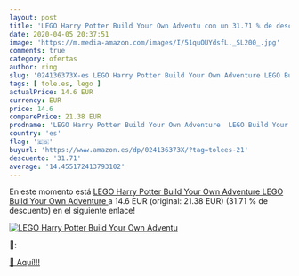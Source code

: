 ```yaml
---
layout: post
title: 'LEGO Harry Potter Build Your Own Adventu con un 31.71 % de descuento'
date: 2020-04-05 20:37:51
image: 'https://m.media-amazon.com/images/I/51quOUYdsfL._SL200_.jpg'
comments: true
category: ofertas
author: ring
slug: '024136373X-es LEGO Harry Potter Build Your Own Adventure LEGO Build Your...'
tags: [ tole.es, lego ]
actualPrice: 14.6 EUR
currency: EUR
price: 14.6
comparePrice: 21.38 EUR
prodname: 'LEGO Harry Potter Build Your Own Adventure  LEGO Build Your Own Adventure '
country: 'es'
flag: '🇪🇸'
buyurl: 'https://www.amazon.es/dp/024136373X/?tag=tolees-21'
descuento: '31.71'
average: '14.455172413793102'
---
```


En este momento está [LEGO Harry Potter Build Your Own Adventure  LEGO Build Your Own Adventure ](https://www.amazon.es/dp/024136373X/?tag=tolees-21) a 14.6 EUR (original: 21.38 EUR) (31.71 %  de descuento) en el siguiente enlace!

[![LEGO Harry Potter Build Your Own Adventu](https://m.media-amazon.com/images/I/51quOUYdsfL._SL200_.jpg)](https://www.amazon.es/dp/024136373X/?tag=tolees-21)

🔎:


[🛒 Aquí!!!](https://www.amazon.es/dp/024136373X/?tag=tolees-21)
